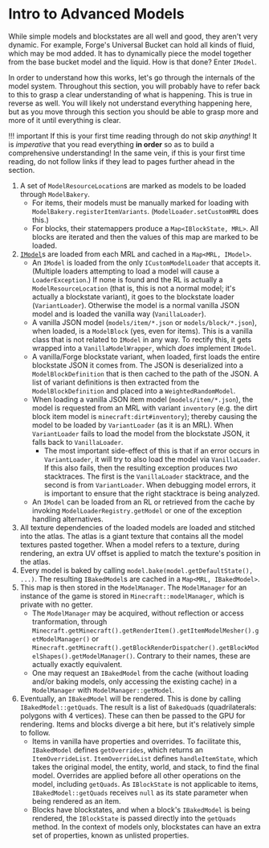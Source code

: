 Intro to Advanced Models
========================

While simple models and blockstates are all well and good, they aren't very dynamic. For example, Forge's Universal Bucket can hold all kinds of fluid, which may be mod added. It has to dynamically piece the model together from the base bucket model and the liquid. How is that done? Enter `IModel`.

In order to understand how this works, let's go through the internals of the model system. Throughout this section, you will probably have to refer back to this to grasp a clear understanding of what is happening. This is true in reverse as well. You will likely not understand everything happening here, but as you move through this section you should be able to grasp more and more of it until everything is clear.

!!! important
    If this is your first time reading through do not skip _anything_! It is _imperative_ that you read everything **in order** so as to build a comprehensive understanding! In the same vein, if this is your first time reading, do not follow links if they lead to pages further ahead in the section.

1. A set of `ModelResourceLocation`s are marked as models to be loaded through `ModelBakery`.
    * For items, their models must be manually marked for loading with `ModelBakery.registerItemVariants`. (`ModelLoader.setCustomMRL` does this.)
    * For blocks, their statemappers produce a `Map<IBlockState, MRL>`. All blocks are iterated and then the values of this map are marked to be loaded.
2. [`IModel`][IModel]s are loaded from each MRL and cached in a `Map<MRL, IModel>`.
    * An `IModel` is loaded from the only `ICustomModelLoader` that accepts it. (Multiple loaders attempting to load a model will cause a `LoaderException`.) If none is found and the RL is actually a `ModelResourceLocation` (that is, this is not a normal model; it's actually a blockstate variant), it goes to the blockstate loader (`VariantLoader`). Otherwise the model is a normal vanilla JSON model and is loaded the vanilla way (`VanillaLoader`).
    * A vanilla JSON model (`models/item/*.json` or `models/block/*.json`), when loaded, is a `ModelBlock` (yes, even for items). This is a vanilla class that is not related to `IModel` in any way. To rectify this, it gets wrapped into a `VanillaModelWrapper`, which *does* implement `IModel`.
    * A vanilla/Forge blockstate variant, when loaded, first loads the entire blockstate JSON it comes from. The JSON is deserialized into a `ModelBlockDefinition` that is then cached to the path of the JSON. A list of variant definitions is then extracted from the `ModelBlockDefinition` and placed into a `WeightedRandomModel`.
    * When loading a vanilla JSON item model (`models/item/*.json`), the model is requested from an MRL with variant `inventory` (e.g. the dirt block item model is `minecraft:dirt#inventory`); thereby causing the model to be loaded by `VariantLoader` (as it is an MRL). When `VariantLoader` fails to load the model from the blockstate JSON, it falls back to `VanillaLoader`.
        * The most important side-effect of this is that if an error occurs in `VariantLoader`, it will try to also load the model via `VanillaLoader`. If this also fails, then the resulting exception produces *two* stacktraces. The first is the `VanillaLoader` stacktrace, and the second is from `VariantLoader`. When debugging model errors, it is important to ensure that the right stacktrace is being analyzed.
    * An `IModel` can be loaded from an RL or retrieved from the cache by invoking `ModelLoaderRegistry.getModel` or one of the exception handling alternatives.
3. All texture dependencies of the loaded models are loaded and stitched into the atlas. The atlas is a giant texture that contains all the model textures pasted together. When a model refers to a texture, during rendering, an extra UV offset is applied to match the texture's position in the atlas.
4. Every model is baked by calling `model.bake(model.getDefaultState(), ...)`. The resulting `IBakedModel`s are cached in a `Map<MRL, IBakedModel>`.
5. This map is then stored in the `ModelManager`. The `ModelManager` for an instance of the game is stored in `Minecraft::modelManager`, which is private with no getter.
    * The `ModelManager` may be acquired, without reflection or access tranformation, through `Minecraft.getMinecraft().getRenderItem().getItemModelMesher().getModelManager()` or `Minecraft.getMinecraft().getBlockRenderDispatcher().getBlockModelShapes().getModelManager()`. Contrary to their names, these are actually exactly equivalent.
    * One may request an `IBakedModel` from the cache (without loading and/or baking models, only accessing the existing cache) in a `ModelManager` with `ModelManager::getModel`.
6. Eventually, an `IBakedModel` will be rendered. This is done by calling `IBakedModel::getQuads`. The result is a list of `BakedQuad`s (quadrilaterals: polygons with 4 vertices). These can then be passed to the GPU for rendering. Items and blocks diverge a bit here, but it's relatively simple to follow.
    * Items in vanilla have properties and overrides. To facilitate this, `IBakedModel` defines `getOverrides`, which returns an `ItemOverrideList`. `ItemOverrideList` defines `handleItemState`, which takes the original model, the entity, world, and stack, to find the final model. Overrides are applied before all other operations on the model, including `getQuads`. As `IBlockState` is not applicable to items, `IBakedModel::getQuads` receives `null` as its state parameter when being rendered as an item.
    * Blocks have blockstates, and when a block's `IBakedModel` is being rendered, the `IBlockState` is passed directly into the `getQuads` method. In the context of models only, blockstates can have an extra set of properties, known as unlisted properties.

[IModel]: imodel.md
